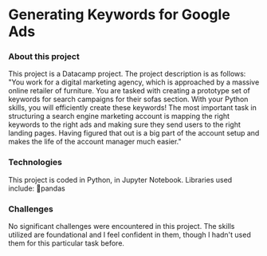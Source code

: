 # Generating Keywords for Google Ads

### About this project
This project is a Datacamp project. The project description is as follows: 
"You work for a digital marketing agency, which is approached by a massive online retailer of furniture. You are tasked with creating a prototype set of keywords for search campaigns for their sofas section. With your Python skills, you will efficiently create these keywords! The most important task in structuring a search engine marketing account is mapping the right keywords to the right ads and making sure they send users to the right landing pages. Having figured that out is a big part of the account setup and makes the life of the account manager much easier."

### Technologies 
This project is coded in Python, in Jupyter Notebook. Libraries used include: 🐼pandas 

### Challenges
No significant challenges were encountered in this project. The skills utilized are foundational and I feel confident in them, though I hadn't used them for this particular task before.
